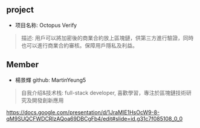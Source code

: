 ## project
- 项目名称: Octopus Verify
> 描述: 用戶可以將加密後的商業合約放上區塊鏈，供第三方進行驗證，同時也可以進行商業合約審核。保障用戶隱私及利益。


## Member
- 楊景輝 github: MartinYeung5
> 自我介绍&技术栈: full-stack developer, 喜歡學習，專注於區塊鏈技術研究及開發創新應用

https://docs.google.com/presentation/d/1JraMIE1HsOcW9-8-qM9SUQCFWDCRlzAQoa69DBCgFb4/edit#slide=id.g31c7f085108_0_0